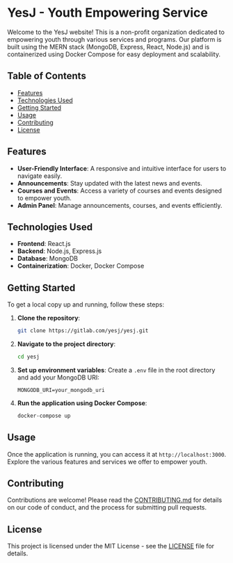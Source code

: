 # YesJ - Youth Empowering Service

Welcome to the YesJ website! This is a non-profit organization dedicated to empowering youth through various services and programs. Our platform is built using the MERN stack (MongoDB, Express, React, Node.js) and is containerized using Docker Compose for easy deployment and scalability.

## Table of Contents

- [Features](#features)
- [Technologies Used](#technologies-used)
- [Getting Started](#getting-started)
- [Usage](#usage)
- [Contributing](#contributing)
- [License](#license)

## Features

- **User-Friendly Interface**: A responsive and intuitive interface for users to navigate easily.
- **Announcements**: Stay updated with the latest news and events.
- **Courses and Events**: Access a variety of courses and events designed to empower youth.
- **Admin Panel**: Manage announcements, courses, and events efficiently.

## Technologies Used

- **Frontend**: React.js
- **Backend**: Node.js, Express.js
- **Database**: MongoDB
- **Containerization**: Docker, Docker Compose

## Getting Started

To get a local copy up and running, follow these steps:

1. **Clone the repository**:
   ```bash
   git clone https://gitlab.com/yesj/yesj.git
   ```

2. **Navigate to the project directory**:
   ```bash
   cd yesj
   ```

3. **Set up environment variables**:
   Create a `.env` file in the root directory and add your MongoDB URI:
   ```
   MONGODB_URI=your_mongodb_uri
   ```

4. **Run the application using Docker Compose**:
   ```bash
   docker-compose up
   ```

## Usage

Once the application is running, you can access it at `http://localhost:3000`. Explore the various features and services we offer to empower youth.

## Contributing

Contributions are welcome! Please read the [CONTRIBUTING.md](CONTRIBUTING.md) for details on our code of conduct, and the process for submitting pull requests.

## License

This project is licensed under the MIT License - see the [LICENSE](LICENSE) file for details.
